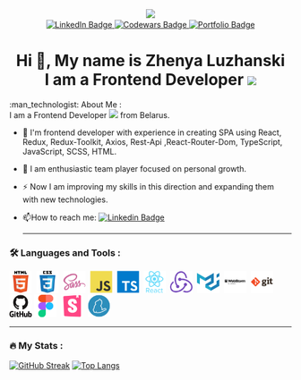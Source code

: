<div id="header" align="center">
  <img src="https://media.giphy.com/media/Y4ak9Ki2GZCbJxAnJD/giphy.gif" width="450"/>
</div>
<div id="badges" align="center">
  <a href="https://www.linkedin.com/in/zhenya-luzhanski-1b4453244/">
    <img src="https://img.shields.io/badge/LinkedIn-blue?style=for-the-badge&logo=linkedin&logoColor=white" alt="LinkedIn Badge"/>
  </a>
  <a href="https://www.codewars.com/users/Zhenya100">
    <img src="https://img.shields.io/badge/Codewars-red?style=for-the-badge&logo=codewars&logoColor=white" alt="Codewars Badge"/>
  </a>
  <a href="https://zhenya1102.github.io/portfolio/" target="_blank">
    <img src="https://img.shields.io/badge/Portfolio-grey?style=for-the-badge&logo=portfolio&logoColor=white" alt="Portfolio Badge"/>
  </a>
</div>
<h1 align="center">
  Hi 👋, My name is Zhenya Luzhanski<br/> 
  I am a Frontend Developer
  <img src="https://media.giphy.com/media/hvRJCLFzcasrR4ia7z/giphy.gif" width="30px"/>
</h1>
:man_technologist: About Me :
<div>I am a Frontend Developer <img src="https://media.giphy.com/media/ukMiDlCmdv2og/giphy.gif" width="35"> from Belarus.</div>

- :telescope: I'm frontend developer with experience in creating SPA using React, Redux, Redux-Toolkit, Axios, Rest-Api ,React-Router-Dom, TypeScript, JavaScript, SCSS, HTML.

- :seedling: I am enthusiastic team player focused on personal growth. 

- :zap: Now I am improving my skills in this direction and expanding them with new technologies.

- :mailbox:How to reach me: [![Linkedin Badge](https://img.shields.io/badge/-Zhenya-blue?style=flat&logo=Linkedin&logoColor=white)](https://www.linkedin.com/in/zhenya-luzhanski-1b4453244/)
  
  ---

### :hammer_and_wrench: Languages and Tools :

<div>
  <img src="https://github.com/devicons/devicon/blob/master/icons/html5/html5-original-wordmark.svg" title="Html" alt="Html" width="40" height="40"/>&nbsp;
  <img src="https://github.com/devicons/devicon/blob/master/icons/css3/css3-original-wordmark.svg" title="Css" alt="Css" width="40" height="40"/>&nbsp;
  <img src="https://github.com/devicons/devicon/blob/master/icons/sass/sass-original.svg" title="figma" alt="sass" width="40" height="40"/>&nbsp;
  <img src="https://github.com/devicons/devicon/blob/master/icons/javascript/javascript-original.svg" title="JavaScript" alt="JavaScript" width="40" height="40"/>&nbsp;
  <img src="https://github.com/devicons/devicon/blob/master/icons/typescript/typescript-original.svg" title="typescript" alt="typescript" width="40" height="40"/>&nbsp;
  <img src="https://github.com/devicons/devicon/blob/master/icons/react/react-original-wordmark.svg" title="React" alt="React" width="40" height="40"/>&nbsp;
  <img src="https://github.com/devicons/devicon/blob/master/icons/redux/redux-original.svg" title="Redux" alt="Redux " width="40" height="40"/>&nbsp;
  <img src="https://github.com/devicons/devicon/blob/master/icons/materialui/materialui-original.svg" title="Material UI" alt="Material UI" width="40" height="40"/>&nbsp;
  <img src="https://github.com/devicons/devicon/blob/master/icons/webstorm/webstorm-plain-wordmark.svg" title="webstorm" alt="webstorm" width="40" height="40"/>&nbsp;
  <img src="https://github.com/devicons/devicon/blob/master/icons/git/git-original-wordmark.svg" title="Git" **alt="Git" width="40" height="40"/>
  <img src="https://github.com/devicons/devicon/blob/master/icons/github/github-original-wordmark.svg" title="GitHub" **alt="GitHub" width="40" height="40"/>
  <img src="https://github.com/devicons/devicon/blob/master/icons/figma/figma-original.svg" title="figma" alt="figma" width="40" height="40"/>&nbsp;
  <img src="https://github.com/devicons/devicon/blob/master/icons/storybook/storybook-original.svg" title="storybook" alt="storybook" width="40" height="40"/>&nbsp;
  <img src="https://github.com/devicons/devicon/blob/master/icons/yarn/yarn-original.svg" title="yarn" alt="yarn" width="40" height="40"/>&nbsp;
</div>

---

### :fire: My Stats :

[![GitHub Streak](https://github-readme-streak-stats.herokuapp.com?user=Zhenya1102&theme=dark)](https://git.io/streak-stats)
[![Top Langs](https://github-readme-stats.vercel.app/api/top-langs/?username=Zhenya1102&layout=compact&theme=vision-friendly-dark)](https://github.com/anuraghazra/github-readme-stats)
